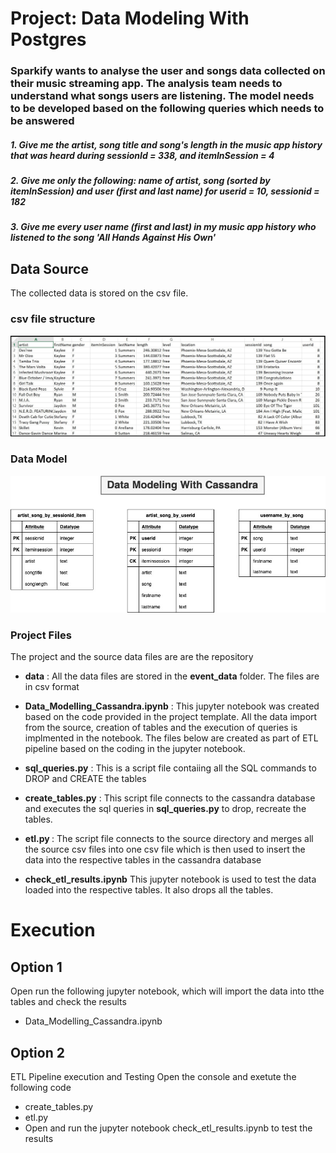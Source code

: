 # Project: Data Modeling With Postgres

### Sparkify wants to analyse the user and songs data collected on their music streaming app. The analysis team needs to understand what songs users are listening. The model needs to be developed based on the following queries which needs to be answered

##### 1. Give me the artist, song title and song's length in the music app history that was heard during  sessionId = 338, and itemInSession  = 4
##### 2. Give me only the following: name of artist, song (sorted by itemInSession) and user (first and last name) for userid = 10, sessionid = 182
##### 3. Give me every user name (first and last) in my music app history who listened to the song 'All Hands Against His Own'

## Data Source 
The collected data is stored on the csv file.

### csv file structure
![DataModelcassandra](images/image_event_datafile_new.jpg "datamodelwithcassandra")

### Data Model
![DataModelcassandra](images/Data_Modeling_With_Cassandra.jpg "datamodelwithcassandra")

### Project Files

The project and the source data files are are the repository

- <b>data</b> : All the data files are stored in the <b>event_data</b> folder. The files are in csv format

- <b>Data_Modelling_Cassandra.ipynb</b> : This jupyter notebook was created based on the code provided in the project template. All the data import from the source, creation of tables and the execution of queries is implmented in the notebook. The files below are created as part of ETL pipeline based on the coding in the jupyter notebook.

- <b>sql_queries.py</b> : This is a script file contaiing all the SQL commands to DROP and CREATE the tables

- <b>create_tables.py</b> : This script file connects to the cassandra database and executes the sql queries in <b>sql_queries.py</b> to drop, recreate the tables.

- <b>etl.py </b> : The script file connects to the source directory and merges all the source csv files into one csv file which is then used to insert the data into the respective tables in the cassandra database

- <b>check_etl_results.ipynb</b> This jupyter notebook is used to test the data loaded into the respective tables. It also drops all the tables. 

# Execution 
## Option 1
Open run the following jupyter notebook, which will import the data into tthe tables and check the results
- Data_Modelling_Cassandra.ipynb 


## Option 2 
ETL Pipeline execution and Testing
Open the console and exetute the following code
- create_tables.py
- etl.py
- Open and run the jupyter notebook check_etl_results.ipynb to test the results